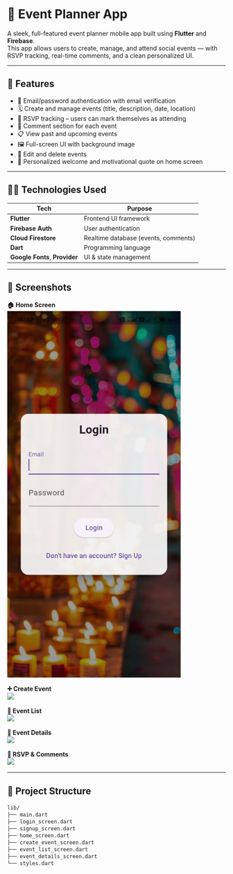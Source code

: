 # 📅 Event Planner App

A sleek, full-featured event planner mobile app built using **Flutter** and **Firebase**.  
This app allows users to create, manage, and attend social events — with RSVP tracking, real-time comments, and a clean personalized UI.

---

## 🚀 **Features**

- 🔐 Email/password authentication with email verification  
- 🗓️ Create and manage events (title, description, date, location)  
- 👥 RSVP tracking – users can mark themselves as attending  
- 💬 Comment section for each event  
- 📋 View past and upcoming events  
- 🖼️ Full-screen UI with background image  
- 🔄 Edit and delete events  
- 🔔 Personalized welcome and motivational quote on home screen  

---

## 🧑‍💻 **Technologies Used**

| Tech                         | Purpose                                |
|------------------------------|----------------------------------------|
| **Flutter**                  | Frontend UI framework                   |
| **Firebase Auth**            | User authentication                    |
| **Cloud Firestore**          | Realtime database (events, comments)   |
| **Dart**                     | Programming language                   |
| **Google Fonts**, **Provider** | UI & state management               |

---

## 📸 **Screenshots**

<p><strong>🏠 Home Screen</strong><br/>
<img src="screenshots/Screenshot_2025-07-02-12-15-21-227_com.example.event_planner_app - Copy - Copy.jpg" width="400"/>
</p>


<p><strong>➕ Create Event</strong><br/>
<img src="screenshots/Screenshot_2025-07-02-12-15-39-294_com.example.event_planner_app.png" width="400"/>
</p>

<p><strong>📅 Event List</strong><br/>
<img src="screenshots/Screenshot_2025-07-02-12-18-18-374_com.example.event_planner_app.png" width="400"/>
</p>

<p><strong>📄 Event Details</strong><br/>
<img src="screenshots/Screenshot_2025-07-02-12-20-04-137_com.example.event_planner_app.png" width="400"/>
</p>

<p><strong>🧾 RSVP & Comments</strong><br/>
<img src="screenshots/Screenshot_2025-07-02-12-51-10-365_com.example.event_planner_app.png" width="400"/>
</p>

---

## 📂 **Project Structure**

```plaintext
lib/
├── main.dart
├── login_screen.dart
├── signup_screen.dart
├── home_screen.dart
├── create_event_screen.dart
├── event_list_screen.dart
├── event_details_screen.dart
└── styles.dart
